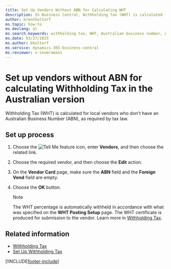 ```yaml
---
title: Set Up Vendors Without ABN for Calculating WHT
description: In Business Central, Withholding Tax (WHT) is calculated for local vendors without an Australian Business Number (ABN), as required by tax law.
author: brentholtorf
ms.topic: how-to
ms.devlang: al
ms.search.keywords: withholding tax, WHT, Australian business number, ABN, local vendor, Australian version
ms.date: 03/27/2025
ms.author: bholtorf
ms.service: dynamics-365-business-central
ms.reviewer: v-soumramani
---
```


# Set up vendors without ABN for calculating Withholding Tax in the Australian version

Withholding Tax (WHT) is calculated for local vendors who don't have an Australian Business Number (ABN), as required by tax law.  

## Set up process

1. Choose the ![Tell Me feature](../../media/ui-search/search_small.png "Tell me what you want to do") icon, enter **Vendors**, and then choose the related link.  
1. Choose the required vendor, and then choose the **Edit** action.  
1. On the **Vendor Card** page, make sure the **ABN** field and the **Foreign Vend** field are empty.  
1. Choose the **OK** button.  

   > [!NOTE]  
   > The WHT percentage is automatically withheld in accordance with what was specified on the **WHT Posting Setup** page. The WHT certificate is produced for submission to the vendor. Learn more in [Withholding Tax](withholding-tax.md).  

## Related information

- [Withholding Tax](withholding-tax.md)
- [Set Up Withholding Tax](how-to-set-up-withholding-tax.md)

[!INCLUDE[footer-include](../../includes/footer-banner.md)]
